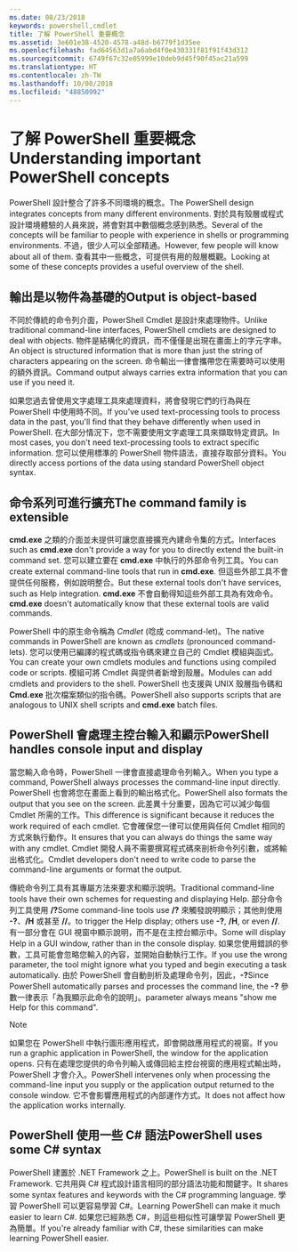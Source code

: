 ```yaml
---
ms.date: 08/23/2018
keywords: powershell,cmdlet
title: 了解 PowerShell 重要概念
ms.assetid: 3e601e38-4520-4578-a48d-b6779f1d35ee
ms.openlocfilehash: fad64563d1a7a6abd4f0e430331f81f91f43d312
ms.sourcegitcommit: 6749f67c32e05999e10deb9d45f90f45ac21a599
ms.translationtype: HT
ms.contentlocale: zh-TW
ms.lasthandoff: 10/08/2018
ms.locfileid: "48850992"
---
```

# <a name="understanding-important-powershell-concepts"></a><span data-ttu-id="0bff8-103">了解 PowerShell 重要概念</span><span class="sxs-lookup"><span data-stu-id="0bff8-103">Understanding important PowerShell concepts</span></span>

<span data-ttu-id="0bff8-104">PowerShell 設計整合了許多不同環境的概念。</span><span class="sxs-lookup"><span data-stu-id="0bff8-104">The PowerShell design integrates concepts from many different environments.</span></span> <span data-ttu-id="0bff8-105">對於具有殼層或程式設計環境體驗的人員來說，將會對其中數個概念感到熟悉。</span><span class="sxs-lookup"><span data-stu-id="0bff8-105">Several of the concepts will be familiar to people with experience in shells or programming environments.</span></span> <span data-ttu-id="0bff8-106">不過，很少人可以全部精通。</span><span class="sxs-lookup"><span data-stu-id="0bff8-106">However, few people will know about all of them.</span></span> <span data-ttu-id="0bff8-107">查看其中一些概念，可提供有用的殼層概觀。</span><span class="sxs-lookup"><span data-stu-id="0bff8-107">Looking at some of these concepts provides a useful overview of the shell.</span></span>

## <a name="output-is-object-based"></a><span data-ttu-id="0bff8-108">輸出是以物件為基礎的</span><span class="sxs-lookup"><span data-stu-id="0bff8-108">Output is object-based</span></span>

<span data-ttu-id="0bff8-109">不同於傳統的命令列介面，PowerShell Cmdlet 是設計來處理物件。</span><span class="sxs-lookup"><span data-stu-id="0bff8-109">Unlike traditional command-line interfaces, PowerShell cmdlets are designed to deal with objects.</span></span>
<span data-ttu-id="0bff8-110">物件是結構化的資訊，而不僅僅是出現在畫面上的字元字串。</span><span class="sxs-lookup"><span data-stu-id="0bff8-110">An object is structured information that is more than just the string of characters appearing on the screen.</span></span> <span data-ttu-id="0bff8-111">命令輸出一律會攜帶您在需要時可以使用的額外資訊。</span><span class="sxs-lookup"><span data-stu-id="0bff8-111">Command output always carries extra information that you can use if you need it.</span></span>

<span data-ttu-id="0bff8-112">如果您過去曾使用文字處理工具來處理資料，將會發現它們的行為與在 PowerShell 中使用時不同。</span><span class="sxs-lookup"><span data-stu-id="0bff8-112">If you've used text-processing tools to process data in the past, you'll find that they behave differently when used in PowerShell.</span></span> <span data-ttu-id="0bff8-113">在大部分情況下，您不需要使用文字處理工具來擷取特定資訊。</span><span class="sxs-lookup"><span data-stu-id="0bff8-113">In most cases, you don't need text-processing tools to extract specific information.</span></span> <span data-ttu-id="0bff8-114">您可以使用標準的 PowerShell 物件語法，直接存取部分資料。</span><span class="sxs-lookup"><span data-stu-id="0bff8-114">You directly access portions of the data using standard PowerShell object syntax.</span></span>

## <a name="the-command-family-is-extensible"></a><span data-ttu-id="0bff8-115">命令系列可進行擴充</span><span class="sxs-lookup"><span data-stu-id="0bff8-115">The command family is extensible</span></span>

<span data-ttu-id="0bff8-116">**cmd.exe** 之類的介面並未提供可讓您直接擴充內建命令集的方式。</span><span class="sxs-lookup"><span data-stu-id="0bff8-116">Interfaces such as **cmd.exe** don't provide a way for you to directly extend the built-in command set.</span></span> <span data-ttu-id="0bff8-117">您可以建立要在 **cmd.exe** 中執行的外部命令列工具。</span><span class="sxs-lookup"><span data-stu-id="0bff8-117">You can create external command-line tools that run in **cmd.exe**.</span></span> <span data-ttu-id="0bff8-118">但這些外部工具不會提供任何服務，例如說明整合。</span><span class="sxs-lookup"><span data-stu-id="0bff8-118">But these external tools don't have services, such as Help integration.</span></span> <span data-ttu-id="0bff8-119">**cmd.exe** 不會自動得知這些外部工具為有效命令。</span><span class="sxs-lookup"><span data-stu-id="0bff8-119">**cmd.exe** doesn't automatically know that these external tools are valid commands.</span></span>

<span data-ttu-id="0bff8-120">PowerShell 中的原生命令稱為 *Cmdlet* (唸成 command-let)。</span><span class="sxs-lookup"><span data-stu-id="0bff8-120">The native commands in PowerShell are known as *cmdlets* (pronounced command-lets).</span></span> <span data-ttu-id="0bff8-121">您可以使用已編譯的程式碼或指令碼來建立自己的 Cmdlet 模組與函式。</span><span class="sxs-lookup"><span data-stu-id="0bff8-121">You can create your own cmdlets modules and functions using compiled code or scripts.</span></span> <span data-ttu-id="0bff8-122">模組可將 Cmdlet 與提供者新增到殼層。</span><span class="sxs-lookup"><span data-stu-id="0bff8-122">Modules can add cmdlets and providers to the shell.</span></span> <span data-ttu-id="0bff8-123">PowerShell 也支援與 UNIX 殼層指令碼和 **Cmd.exe** 批次檔案類似的指令碼。</span><span class="sxs-lookup"><span data-stu-id="0bff8-123">PowerShell also supports scripts that are analogous to UNIX shell scripts and **cmd.exe** batch files.</span></span>

## <a name="powershell-handles-console-input-and-display"></a><span data-ttu-id="0bff8-124">PowerShell 會處理主控台輸入和顯示</span><span class="sxs-lookup"><span data-stu-id="0bff8-124">PowerShell handles console input and display</span></span>

<span data-ttu-id="0bff8-125">當您輸入命令時，PowerShell 一律會直接處理命令列輸入。</span><span class="sxs-lookup"><span data-stu-id="0bff8-125">When you type a command, PowerShell always processes the command-line input directly.</span></span> <span data-ttu-id="0bff8-126">PowerShell 也會將您在畫面上看到的輸出格式化。</span><span class="sxs-lookup"><span data-stu-id="0bff8-126">PowerShell also formats the output that you see on the screen.</span></span> <span data-ttu-id="0bff8-127">此差異十分重要，因為它可以減少每個 Cmdlet 所需的工作。</span><span class="sxs-lookup"><span data-stu-id="0bff8-127">This difference is significant because it reduces the work required of each cmdlet.</span></span> <span data-ttu-id="0bff8-128">它會確保您一律可以使用與任何 Cmdlet 相同的方式來執行動作。</span><span class="sxs-lookup"><span data-stu-id="0bff8-128">It ensures that you can always do things the same way with any cmdlet.</span></span> <span data-ttu-id="0bff8-129">Cmdlet 開發人員不需要撰寫程式碼來剖析命令列引數，或將輸出格式化。</span><span class="sxs-lookup"><span data-stu-id="0bff8-129">Cmdlet developers don't need to write code to parse the command-line arguments or format the output.</span></span>

<span data-ttu-id="0bff8-130">傳統命令列工具有其專屬方法來要求和顯示說明。</span><span class="sxs-lookup"><span data-stu-id="0bff8-130">Traditional command-line tools have their own schemes for requesting and displaying Help.</span></span> <span data-ttu-id="0bff8-131">部分命令列工具使用 **/?**</span><span class="sxs-lookup"><span data-stu-id="0bff8-131">Some command-line tools use **/?**</span></span> <span data-ttu-id="0bff8-132">來觸發說明顯示；其他則使用 **-?**、**/H** 或甚至 **//**。</span><span class="sxs-lookup"><span data-stu-id="0bff8-132">to trigger the Help display; others use **-?**, **/H**, or even **//**.</span></span> <span data-ttu-id="0bff8-133">有一部分會在 GUI 視窗中顯示說明，而不是在主控台顯示中。</span><span class="sxs-lookup"><span data-stu-id="0bff8-133">Some will display Help in a GUI window, rather than in the console display.</span></span> <span data-ttu-id="0bff8-134">如果您使用錯誤的參數，工具可能會忽略您輸入的內容，並開始自動執行工作。</span><span class="sxs-lookup"><span data-stu-id="0bff8-134">If you use the wrong parameter, the tool might ignore what you typed and begin executing a task automatically.</span></span>
<span data-ttu-id="0bff8-135">由於 PowerShell 會自動剖析及處理命令列，因此，**-?**</span><span class="sxs-lookup"><span data-stu-id="0bff8-135">Since PowerShell automatically parses and processes the command line, the **-?**</span></span> <span data-ttu-id="0bff8-136">參數一律表示「為我顯示此命令的說明」。</span><span class="sxs-lookup"><span data-stu-id="0bff8-136">parameter always means "show me Help for this command".</span></span>

> [!NOTE]
> <span data-ttu-id="0bff8-137">如果您在 PowerShell 中執行圖形應用程式，即會開啟應用程式的視窗。</span><span class="sxs-lookup"><span data-stu-id="0bff8-137">If you run a graphic application in PowerShell, the window for the application opens.</span></span>
> <span data-ttu-id="0bff8-138">只有在處理您提供的命令列輸入或傳回給主控台視窗的應用程式輸出時，PowerShell 才會介入。</span><span class="sxs-lookup"><span data-stu-id="0bff8-138">PowerShell intervenes only when processing the command-line input you supply or the application output returned to the console window.</span></span> <span data-ttu-id="0bff8-139">它不會影響應用程式的內部運作方式。</span><span class="sxs-lookup"><span data-stu-id="0bff8-139">It does not affect how the application works internally.</span></span>

## <a name="powershell-uses-some-c-syntax"></a><span data-ttu-id="0bff8-140">PowerShell 使用一些 C# 語法</span><span class="sxs-lookup"><span data-stu-id="0bff8-140">PowerShell uses some C# syntax</span></span>

<span data-ttu-id="0bff8-141">PowerShell 建置於 .NET Framework 之上。</span><span class="sxs-lookup"><span data-stu-id="0bff8-141">PowerShell is built on the .NET Framework.</span></span> <span data-ttu-id="0bff8-142">它共用與 C# 程式設計語言相同的部分語法功能和關鍵字。</span><span class="sxs-lookup"><span data-stu-id="0bff8-142">It shares some syntax features and keywords with the C# programming language.</span></span> <span data-ttu-id="0bff8-143">學習 PowerShell 可以更容易學習 C#。</span><span class="sxs-lookup"><span data-stu-id="0bff8-143">Learning PowerShell can make it much easier to learn C#.</span></span> <span data-ttu-id="0bff8-144">如果您已經熟悉 C#，則這些相似性可讓學習 PowerShell 更為簡單。</span><span class="sxs-lookup"><span data-stu-id="0bff8-144">If you're already familiar with C#, these similarities can make learning PowerShell easier.</span></span>
